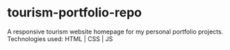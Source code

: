 # tourism-portfolio-repo
 A responsive tourism website homepage for my personal portfolio projects.
 Technologies used: HTML | CSS | JS
